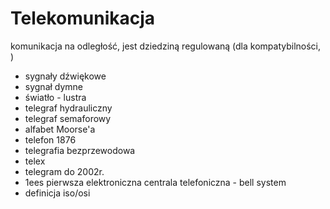 # Telekomunikacja
komunikacja na odległość, jest dziedziną regulowaną (dla kompatybilności, )

- sygnały dźwiękowe
- sygnał dymne
- światło - lustra
- telegraf hydrauliczny
- telegraf semaforowy
- alfabet Moorse'a
- telefon 1876
- telegrafia bezprzewodowa
- telex 
- telegram do 2002r.
- 1ees pierwsza elektroniczna centrala telefoniczna - bell system
- definicja iso/osi





